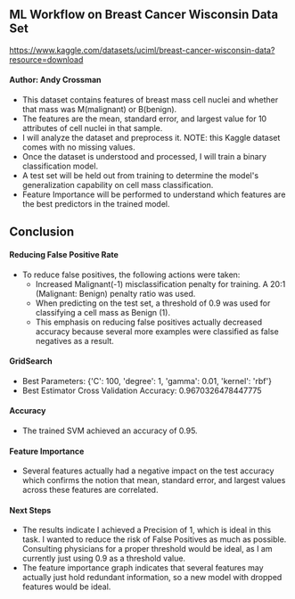 ## ML Workflow on Breast Cancer Wisconsin Data Set

https://www.kaggle.com/datasets/uciml/breast-cancer-wisconsin-data?resource=download

#### Author: Andy Crossman

- This dataset contains features of breast mass cell nuclei and whether that mass was M(malignant) or B(benign).
- The features are the mean, standard error, and largest value for 10 attributes of cell nuclei in that sample.
- I will analyze the dataset and preprocess it. NOTE: this Kaggle dataset comes with no missing values.
- Once the dataset is understood and processed, I will train a binary classification model.
- A test set will be held out from training to determine the model's generalization capability on cell mass classification.
- Feature Importance will be performed to understand which features are the best predictors in the trained model.

## Conclusion

#### Reducing False Positive Rate

- To reduce false positives, the following actions were taken:
  - Increased Malignant(-1) misclassification penalty for training. A 20:1 (Malignant: Benign) penalty ratio was used.
  - When predicting on the test set, a threshold of 0.9 was used for classifying a cell mass as Benign (1).
  - This emphasis on reducing false positives actually decreased accuracy because several more examples were classified as false negatives as a result.

#### GridSearch

- Best Parameters: {'C': 100, 'degree': 1, 'gamma': 0.01, 'kernel': 'rbf'}
- Best Estimator Cross Validation Accuracy: 0.9670326478447775

#### Accuracy

- The trained SVM achieved an accuracy of 0.95.

#### Feature Importance

- Several features actually had a negative impact on the test accuracy which confirms the notion that mean, standard error, and largest values across these features are correlated.

#### Next Steps

- The results indicate I achieved a Precision of 1, which is ideal in this task. I wanted to reduce the risk of False Positives as much as possible. Consulting physicians for a proper threshold would be ideal, as I am currently just using 0.9 as a threshold value.
- The feature importance graph indicates that several features may actually just hold redundant information, so a new model with dropped features would be ideal.
